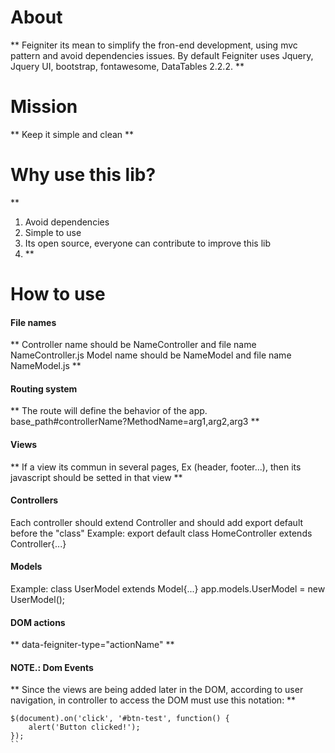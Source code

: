 # About
**
Feigniter its mean to simplify the fron-end development, using mvc pattern and avoid dependencies issues.
By default Feigniter uses Jquery, Jquery UI, bootstrap, fontawesome, DataTables 2.2.2.
**

# Mission
**
Keep it simple and clean
**

# Why use this lib?
**
1. Avoid dependencies
2. Simple to use
3. Its open source, everyone can contribute to improve this lib
4. **

# How to use

#### File names
**
Controller name should be NameController and file name NameController.js
Model name should be NameModel and file name NameModel.js
**

#### Routing system
**
The route will define the behavior of the app.
base_path#controllerName?MethodName=arg1,arg2,arg3
**

#### Views
**
If a view its commun in several pages, Ex (header, footer...),
then its javascript should be setted in that view
**

#### Controllers
Each controller should extend Controller and should add export default before the "class"
Example:
export default class HomeController extends Controller{...}

#### Models
Example:
class UserModel extends Model{...}
app.models.UserModel = new UserModel();

#### DOM actions
**
data-feigniter-type="actionName"
**

#### NOTE.: Dom Events
**
Since the views are being added later in the DOM, according to user navigation,
in controller to access the DOM must use this notation:
**
```
$(document).on('click', '#btn-test', function() {
    alert('Button clicked!');
});
``